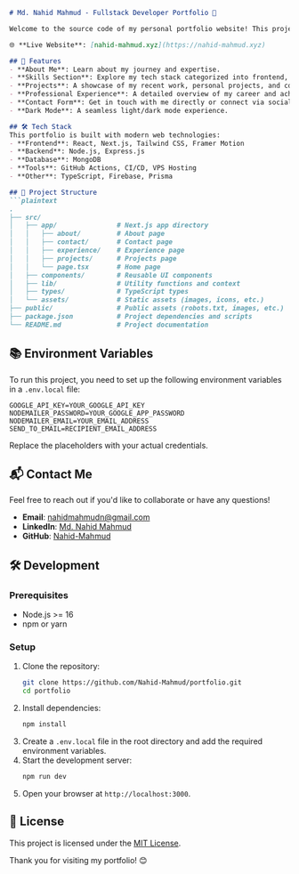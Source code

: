 ```markdown
# Md. Nahid Mahmud - Fullstack Developer Portfolio 🌟

Welcome to the source code of my personal portfolio website! This project showcases my skills, experience, and projects as a **Fullstack Developer**. Explore my journey, tech stack, and featured projects.

🌐 **Live Website**: [nahid-mahmud.xyz](https://nahid-mahmud.xyz)

## 🚀 Features
- **About Me**: Learn about my journey and expertise.
- **Skills Section**: Explore my tech stack categorized into frontend, backend, and tools.
- **Projects**: A showcase of my recent work, personal projects, and collaborations.
- **Professional Experience**: A detailed overview of my career and achievements.
- **Contact Form**: Get in touch with me directly or connect via social media.
- **Dark Mode**: A seamless light/dark mode experience.

## 🛠️ Tech Stack
This portfolio is built with modern web technologies:
- **Frontend**: React, Next.js, Tailwind CSS, Framer Motion
- **Backend**: Node.js, Express.js
- **Database**: MongoDB
- **Tools**: GitHub Actions, CI/CD, VPS Hosting
- **Other**: TypeScript, Firebase, Prisma

## 📂 Project Structure
```plaintext
.
├── src/
│   ├── app/               # Next.js app directory
│   │   ├── about/         # About page
│   │   ├── contact/       # Contact page
│   │   ├── experience/    # Experience page
│   │   ├── projects/      # Projects page
│   │   └── page.tsx       # Home page
│   ├── components/        # Reusable UI components
│   ├── lib/               # Utility functions and context
│   ├── types/             # TypeScript types
│   └── assets/            # Static assets (images, icons, etc.)
├── public/                # Public assets (robots.txt, images, etc.)
├── package.json           # Project dependencies and scripts
└── README.md              # Project documentation
```

## 📚 Environment Variables
To run this project, you need to set up the following environment variables in a `.env.local` file:
```plaintext
GOOGLE_API_KEY=YOUR_GOOGLE_API_KEY
NODEMAILER_PASSWORD=YOUR_GOOGLE_APP_PASSWORD
NODEMAILER_EMAIL=YOUR_EMAIL_ADDRESS
SEND_TO_EMAIL=RECIPIENT_EMAIL_ADDRESS
```
Replace the placeholders with your actual credentials.

## 📬 Contact Me
Feel free to reach out if you'd like to collaborate or have any questions!
- **Email**: [nahidmahmudn@gmail.com](mailto:nahidmahmudn@gmail.com)
- **LinkedIn**: [Md. Nahid Mahmud](https://www.linkedin.com/in/md-nahid-mahmud/)
- **GitHub**: [Nahid-Mahmud](https://github.com/Nahid-Mahmud)

## 🛠️ Development
### Prerequisites
- Node.js >= 16
- npm or yarn

### Setup
1. Clone the repository:
   ```bash
   git clone https://github.com/Nahid-Mahmud/portfolio.git
   cd portfolio
   ```
2. Install dependencies:
   ```bash
   npm install
   ```
3. Create a `.env.local` file in the root directory and add the required environment variables.
4. Start the development server:
   ```bash
   npm run dev
   ```
5. Open your browser at `http://localhost:3000`.

## 📜 License
This project is licensed under the [MIT License](LICENSE).

Thank you for visiting my portfolio! 😊
```